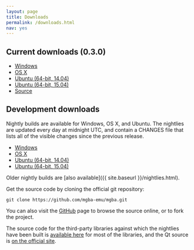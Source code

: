 ```yaml
---
layout: page
title: Downloads
permalink: /downloads.html
nav: yes
---
```


Current downloads (0.3.0)
-------------------------

* [Windows](https://s3.amazonaws.com/mgba/mGBA-0.3.0-win32.7z)
* [OS X](https://s3.amazonaws.com/mgba/mGBA-0.3.0-osx.tar.xz)
* [Ubuntu (64-bit, 14.04)](https://s3.amazonaws.com/mgba/mGBA-0.3.0-ubuntu64-trusty.tar.xz)
* [Ubuntu (64-bit, 15.04)](https://s3.amazonaws.com/mgba/mGBA-0.3.0-ubuntu64-vivid.tar.xz)
* [Source](https://github.com/mgba-emu/mgba/archive/0.3.0.tar.gz)

Development downloads
---------------------

Nightly builds are available for Windows, OS X, and Ubuntu. The nightlies are updated every day at midnight UTC, and contain a CHANGES file that lists all of the visible changes since the previous release.

* [Windows](https://s3.amazonaws.com/mgba/mGBA-nightly-latest-win32.7z)
* [OS X](https://s3.amazonaws.com/mgba/mGBA-nightly-latest-osx.tar.xz)
* [Ubuntu (64-bit, 14.04)](https://s3.amazonaws.com/mgba/mGBA-nightly-latest-ubuntu64-trusty.tar.xz)
* [Ubuntu (64-bit, 15.04)](https://s3.amazonaws.com/mgba/mGBA-nightly-latest-ubuntu64-vivid.tar.xz)

Older nightly builds are [also available]({{ site.baseurl }}/nightlies.html).

Get the source code by cloning the official git repository:

    git clone https://github.com/mgba-emu/mgba.git

You can also visit the [GitHub](https://github.com/mgba-emu/mgba/) page to browse the source online, or to fork the project.

The source code for the third-party libraries against which the nightlies have been built is [available here](http://s3.amazonaws.com/mgba/third-party-sources-2015-05-28-win32.tar.xz) for most of the libraries, and the Qt source is [on the official site](http://download.qt.io/official_releases/qt/5.4/5.4.1/single/qt-everywhere-opensource-src-5.4.1.tar.gz).
